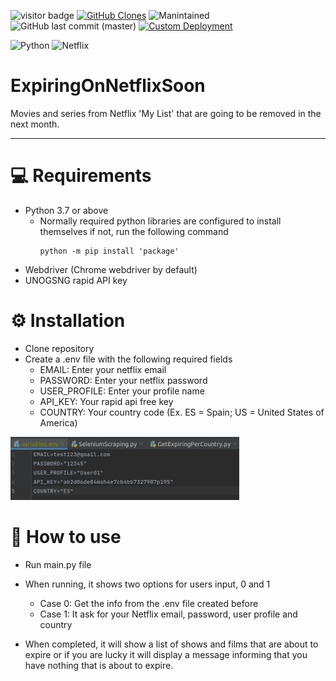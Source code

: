 ![visitor badge](https://visitor-badge-reloaded.herokuapp.com/badge?page_id=IvanPerez9.ExpiringOnNetflixSoon&color=be54c6&style=flat&logo=Github)
[![GitHub Clones](https://img.shields.io/badge/dynamic/json?color=success&label=Clone&query=count&url=https://gist.githubusercontent.com/IvanPerez9/59a5b3a0369b18a33e49c05830481acf/raw/clone.json&logo=github)](https://github.com/MShawon/github-clone-count-badge)
![Manintained](https://img.shields.io/badge/Maintained%3F-yes-green.svg)
![GitHub last commit (master)](https://img.shields.io/github/last-commit/IvanPerez9/ExpiringOnNetflixSoon)
[![Custom Deployment](https://github.com/IvanPerez9/ExpiringOnNetflixSoon/actions/workflows/cloneCountAction.yml/badge.svg)](https://github.com/IvanPerez9/ExpiringOnNetflixSoon/actions/workflows/cloneCountAction.yml)


![Python](https://img.shields.io/badge/python-3670A0?style=for-the-badge&logo=python&logoColor=ffdd54)
![Netflix](https://img.shields.io/badge/Netflix-E50914?style=for-the-badge&logo=netflix&logoColor=white)


# ExpiringOnNetflixSoon

Movies and series from Netflix 'My List' that are going to be removed in the next month.

 ---
# 💻 Requirements

- Python 3.7 or above
  - Normally required python libraries are configured to install themselves if not, run the following command
    ```
    python -m pip install 'package'
    ```
- Webdriver (Chrome webdriver by default)
- UNOGSNG rapid API key

# ⚙️ Installation

- Clone repository
- Create a .env file with the following required fields 
  - EMAIL: Enter your netflix email
  - PASSWORD: Enter your netflix password
  - USER_PROFILE: Enter your profile name
  - API_KEY: Your rapid api free key
  - COUNTRY: Your country code (Ex. ES = Spain; US = United States of America)

![Variables.env](https://github.com/IvanPerez9/ExpiringOnNetflixSoon/blob/main/img/variables.png)


# 📖 How to use

- Run main.py file 
- When running, it shows two options for users input, 0 and 1
  - Case 0: Get the info from the .env file created before
  - Case 1: It ask for your Netflix email, password, user profile and country

- When completed, it will show a list of shows and films that are about to expire or if you are lucky it will display a message informing that you have nothing that is about to expire.
